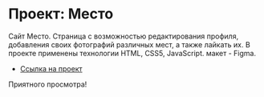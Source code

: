 # Проект: Место

Сайт Место.
Страница с возможностью редактирования профиля, добавления своих фотографий различных мест, а также лайкать их.
В проекте применены технологии HTML, CSS5, JavaScript. макет - Figma.

* [Ссылка на проект](https://https://al3xus22.github.io/mesto)

Приятного просмотра!